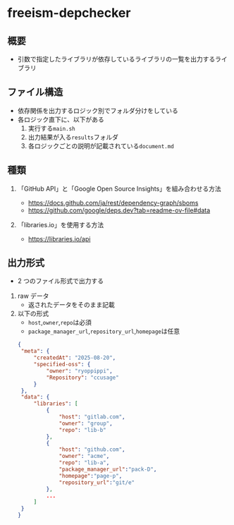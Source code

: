 # freeism-depchecker

## 概要

- 引数で指定したライブラリが依存しているライブラリの一覧を出力するライブラリ

## ファイル構造

- 依存関係を出力するロジック別でフォルダ分けをしている
- 各ロジック直下に、以下がある
  1.  実行する`main.sh`
  1.  出力結果が入る`results`フォルダ
  1.  各ロジックごとの説明が記載されている`document.md`

## 種類

1. 「GitHub API」と「Google Open Source Insights」を組み合わせる方法

   - <a href="https://docs.github.com/ja/rest/dependency-graph/sboms" target="_blank" rel="noopener noreferrer">https://docs.github.com/ja/rest/dependency-graph/sboms</a>
   - <a href="https://github.com/google/deps.dev?tab=readme-ov-file#data" target="_blank" rel="noopener noreferrer">https://github.com/google/deps.dev?tab=readme-ov-file#data</a>

1. 「libraries.io」を使用する方法
   - <a href="https://libraries.io/api" target="_blank" rel="noopener noreferrer">https://libraries.io/api</a>

## 出力形式

- 2 つのファイル形式で出力する

1. raw データ
   - 返されたデータをそのまま記載
2. 以下の形式
   - `host`,`owner`,`repo`は必須
   - `package_manager_url`,`repository_url`,`homepage`は任意
   ```json
   {
   	"meta": {
   		"createdAt": "2025-08-20",
   		"specified-oss": {
   			"owner": "ryoppippi",
   			"Repository": "ccusage"
   		}
   	},
   	"data": {
   		"libraries": [
   			{
   				"host": "gitlab.com",
   				"owner": "group",
   				"repo": "lib-b"
   			},
   			{
   				"host": "github.com",
   				"owner": "acme",
   				"repo": "lib-a",
   				"package_manager_url":"pack-D",
   				"homepage":"page-p",
   				"repository_url":"git/e"
   			},
   			...
   		]
   	}
   }
   ```
